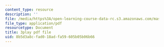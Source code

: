 ```yaml
---
content_type: resource
description: ''
file: /media/https%3A/open-learning-course-data-rc.s3.amazonaws.com/mas-s62-cryptocurrency-engineering-and-design-spring-2018/8b5d3a8cfad018adfa59605b05b06b66_yKa-KxY-YJk.pdf
file_type: application/pdf
resourcetype: Document
title: 3play pdf file
uid: 8b5d3a8c-fad0-18ad-fa59-605b05b06b66
---
```

